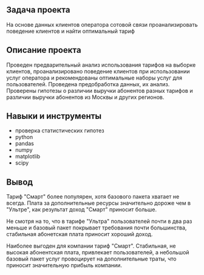 ## Задача проекта

На основе данных клиентов оператора сотовой связи проанализировать поведение клиентов и найти оптимальный тариф

## Описание проекта

Проведен предварительный анализ использования тарифов на выборке клиентов,
проанализировано поведение клиентов при использовании услуг оператора и
рекомендованы оптимальные наборы услуг для пользователей. Проведена предобработка
данных, их анализ. Проверены гипотезы о различии выручки абонентов разных тарифов и
различии выручки абонентов из Москвы и других регионов.

## Навыки и инструменты
- проверка статистических гипотез
- python
- pandas
- numpy
- matplotlib
- scipy

## Вывод

Тариф "Смарт" более популярен, хотя базового пакета хватает не всегда. Плата за дополнительные ресурсы значительно дороже чем в "Ультре", как результат доход "Смарт" приносит 
больше.

Не смотря на то, что в тарифе "Ультра" пользователей почти в два раз меньше и базовый пакет покрывает требования почти большинства, стабильная абонетская плата приносит хороший 
доход.

Наиболее выгоден для компании тариф "Смарт". Стабильная, не высокая абонентская плата, привлекает пользователей, а небольшой базовый пакет услуг провоцирует на дополнительные 
траты, что приносит значительную прибыль компании.
